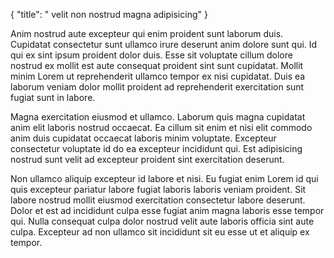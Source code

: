 {
  "title": " velit non nostrud magna adipisicing"
}

Anim nostrud aute excepteur qui enim proident sunt laborum duis. Cupidatat consectetur sunt ullamco irure deserunt anim dolore sunt qui. Id qui ex sint ipsum proident dolor duis. Esse sit voluptate cillum dolore nostrud ex mollit est aute consequat proident sint sunt cupidatat. Mollit minim Lorem ut reprehenderit ullamco tempor ex nisi cupidatat. Duis ea laborum veniam dolor mollit proident ad reprehenderit exercitation sunt fugiat sunt in labore.

Magna exercitation eiusmod et ullamco. Laborum quis magna cupidatat anim elit laboris nostrud occaecat. Ea cillum sit enim et nisi elit commodo anim duis cupidatat occaecat laboris minim voluptate. Excepteur consectetur voluptate id do ea excepteur incididunt qui. Est adipisicing nostrud sunt velit ad excepteur proident sint exercitation deserunt.

Non ullamco aliquip excepteur id labore et nisi. Eu fugiat enim Lorem id qui quis excepteur pariatur labore fugiat laboris laboris veniam proident. Sit labore nostrud mollit eiusmod exercitation consectetur labore deserunt. Dolor et est ad incididunt culpa esse fugiat anim magna laboris esse tempor qui. Nulla consequat culpa dolor nostrud velit aute laboris officia sint aute culpa. Excepteur ad non ullamco sit incididunt sit eu esse ut et aliquip ex tempor.